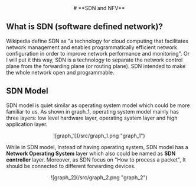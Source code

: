 <center># **SDN and NFV**</center>

## What is SDN (software defined network)?
Wikipedia define SDN as "a technology for cloud computing that facilitates network management and enables programmatically efficient network configuration in order to improve network performance and monitoring". Or I will put it this way, SDN is a technology to separate the network control plane from the forwarding plane (or routing plane). SDN intended to make the whole network open and programmable.

## SDN Model
SDN model is quiet similar as operating system model which could be more familiar to us. As shown in graph_1, operating system model mainly has three layers: low level hardware layer, operating system layer and high application layer. 

<center>![graph_1](/src/graph_1.png "graph_1")</center>

While in SDN model, Instead of having operating system, SDN model has a **Network Operating System** layer which also could be named as **SDN controller** layer. Moreover, as SDN focus on "How to process a packet", It should be connected to different forwarding devices. 

<center>![graph_2](/src/graph_2.png "graph_2")</center>